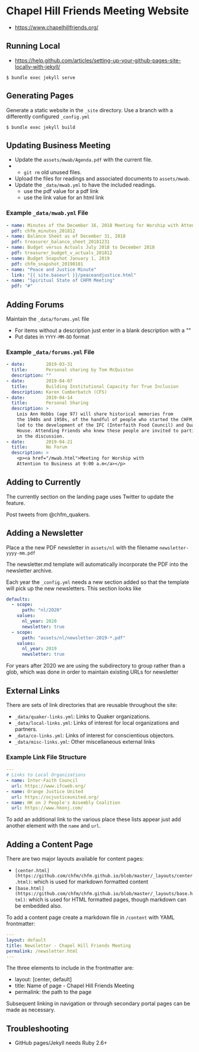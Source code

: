 # Chapel Hill Friends Meeting Website

- https://www.chapelhillfriends.org/

## Running Local

- https://help.github.com/articles/setting-up-your-github-pages-site-locally-with-jekyll/

`$ bundle exec jekyll serve`

## Generating Pages

Generate a static website in the `_site` directory. Use a branch with a
differently configured `_config.yml`

`$ bundle exec jekyll build`

## Updating Business Meeting

- Update the `assets/mwab/Agenda.pdf` with the current file.
- - `git rm` old unused files.
- Upload the files for readings and associated documents to `assets/mwab`.
- Update the `_data/mwab.yml` to have the included readings.
  - use the pdf value for a pdf link
  - use the link value for an html link
### Example `_data/mwab.yml` File
```YAML
- name: Minutes of the December 16, 2018 Meeting for Worship with Attention to Business
  pdf: chfm_minutes_201812
- name: Balance Sheet as of December 31, 2018
  pdf: treasurer_balance_sheet_20181231
- name: Budget versus Actuals July 2018 to December 2018
  pdf: treasurer_budget_v_actuals_201812
- name: Budget Snapshot January 1, 2019
  pdf: chfm_snapshot_20190101
- name: "Peace and Justice Minute"
  link: "{{ site.baseurl }}/peaceandjustice.html"
- name: "Spiritual State of CHFM Meeting"
  pdf: "#"
```

## Adding Forums

Maintain the `_data/forums.yml` file

- For items without a description just enter in a blank description with a ""
- Put dates in `YYYY-MM-DD` format

### Example `_data/forums.yml` File

```YAML
- date:        2019-03-31
  title:       Personal sharing by Tom McQuiston
  description: ""
- date:        2019-04-07
  title:       Building Institutional Capacity for True Inclusion
  description: Karen Cumberbatch (CFS)
- date:        2019-04-14
  title:       Personal Sharing
  description: >
    Lois Ann Hobbs (age 97) will share historical memories from
    the 1940s and 1950s, of the handful of people who started the CHFM, which
    led to the development of the IFC (Interfaith Food Council) and Quaker
    House. Attending Friends who knew these people are invited to participate
    in the discussion.
- date:        2019-04-21
  title:       No Forum
  description: >
    <p><a href="/mwab.html">Meeting for Worship with
    Attention to Business at 9:00 a.m</a></p>
```

## Adding to Currently

The currently section on the landing page uses Twitter to update the feature.

Post tweets from @chfm_quakers.

## Adding a Newsletter

Place a the new PDF newsletter in `assets/nl` with the filename
`newsletter-yyyy-mm.pdf`

The newsletter.md template will automatically incorporate the PDF into the
newsletter archive.

Each year the `_config.yml` needs a new section added so that the template will
pick up the new newsletters. This section looks like

```YAML
defaults:
  - scope:
      path: "nl/2020"
    values:
      nl_year: 2020
      newsletter: true
  - scope:
      path: "assets/nl/newsletter-2019-*.pdf"
    values:
      nl_year: 2019
      newsletter: true
```

For years after 2020 we are using the subdirectory to group rather than a glob,
which was done in order to maintain existing URLs for newsletter

## External Links

There are sets of link directories that are reusable throughout the site:

- `_data/quaker-links.yml`: Links to Quaker organizations.
- `_data/local-links.yml`: Links of interest for local organizations and partners.
- `_data/co-links.yml`: Links of interest for conscientious objectors.
- `_data/misc-links.yml`: Other miscellaneous external links

### Example Link File Structure
```YAML
---
# Links to Local Organizations
- name: Inter-Faith Council
  url: https://www.ifcweb.org/
- name: Orange Justice United
  url: https://ocjusticeunited.org/
- name: HK on J People's Assembly Coalition
  url: https://www.hkonj.com/
```

To add an additional link to the various place these lists appear just add
another element with the `name` and `url`.

## Adding a Content Page

There are two major layouts available for content pages:

- `[center.html](https://github.com/chfm/chfm.github.io/blob/master/_layouts/center.html)`: which is used for markdown formatted content
- `[base.html](https://github.com/chfm/chfm.github.io/blob/master/_layouts/base.html)`: which is used for HTML formatted pages, though markdown can be embedded also.

To add a content page create a markdown file in `/content` with YAML frontmatter:

```YAML
---
layout: default
title: Newsletter - Chapel Hill Friends Meeting
permalink: /newsletter.html
---
```

The three elements to include in the frontmatter are:

- layout: [center, default]
- title: Name of page - Chapel Hill Friends Meeting
- permalink: the path to the page

Subsequent linking in navigation or through secondary portal pages can be made
as necessary.

## Troubleshooting
- GitHub pages/Jekyll needs Ruby 2.6+
